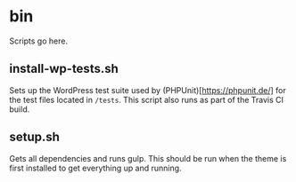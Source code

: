# bin

Scripts go here.

## install-wp-tests.sh

Sets up the WordPress test suite used by (PHPUnit)[https://phpunit.de/] for the test files located in `/tests`. This script also runs as part of the Travis CI build.

## setup.sh

Gets all dependencies and runs gulp. This should be run when the theme is first installed to get everything up and running.
